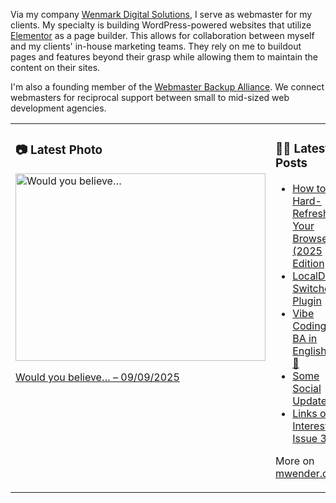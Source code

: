 Via my company [Wenmark Digital Solutions](https://wenmarkdigital.com), I serve as webmaster for my clients. My specialty is building WordPress-powered websites that utilize [Elementor](https://elementor.com/) as a page builder. This allows for collaboration between myself and my clients' in-house marketing teams. They rely on me to buildout pages and features beyond their grasp while allowing them to maintain the content on their sites.

I'm also a founding member of the [Webmaster Backup Alliance](https://webmasterbackupalliance.com/). We connect webmasters for reciprocal support between small to mid-sized web development agencies.

<table><tr><td valign="top" width="50%">

### 📷 Latest Photo
<!-- photo starts -->
<a href="https://photos.mwender.com/would-you-believe/"><img src="https://photos.mwender.com/wp-content/uploads/2025/09/img_9025-800x600.jpg" alt="Would you believe…" width="400" height="300" /></a>
<p><a href="https://photos.mwender.com/would-you-believe/">Would you believe… – 09/09/2025</a></p>
<!-- photo ends -->

</td><td valign="top" width="50%">

### 👨‍💻 Latest Posts
<!-- blog starts -->
- [How to Hard-Refresh Your Browser (2025 Edition)](https://mwender.com/how-to-hard-refresh-your-browser-2025-edition/)
- [LocalDev Switcher Plugin](https://mwender.com/localdev-switcher-plugin/)
- [Vibe Coding + BA in English = 💜💯](https://mwender.com/vibe-coding-ba-in-english/)
- [Some Social Updates](https://mwender.com/some-social-updates/)
- [Links of Interest, Issue 30](https://mwender.com/links-of-interest-issue-30/)
<!-- blog ends -->

More on [mwender.com](https://mwender.com).

</td></table>